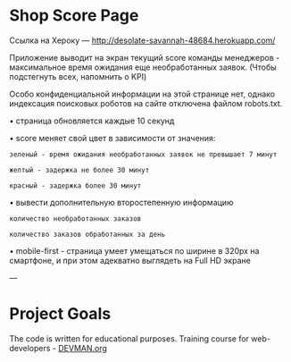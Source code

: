 # Shop Score Page

Ссылка на Хероку — http://desolate-savannah-48684.herokuapp.com/

Приложение выводит на экран текущий score команды менеджеров - максимальное время ожидания еще необработанных заявок. (Чтобы подстегнуть всех, напомнить о KPI)


Особо конфиденциальной информации на этой странице нет, однако индексация поисковых роботов на сайте отключена файлом robots.txt.



• страница обновляется каждые 10 секунд

• score меняет свой цвет в зависимости от значения:



	зеленый - время ожидания необработанных заявок не превышает 7 минут

	желтый - задержка не более 30 минут

	красный - задержка более 30 минут
	


• вывести дополнительную второстепенную информацию



	количество необработанных заказов

	количество заказов обработанных за день

• mobile-first - страница умеет умещаться по ширине в 320px на смартфоне, и при этом адекватно выглядеть на Full HD экране


—
# Project Goals

The code is written for educational purposes. Training course for web-developers - [DEVMAN.org](https://devman.org)

